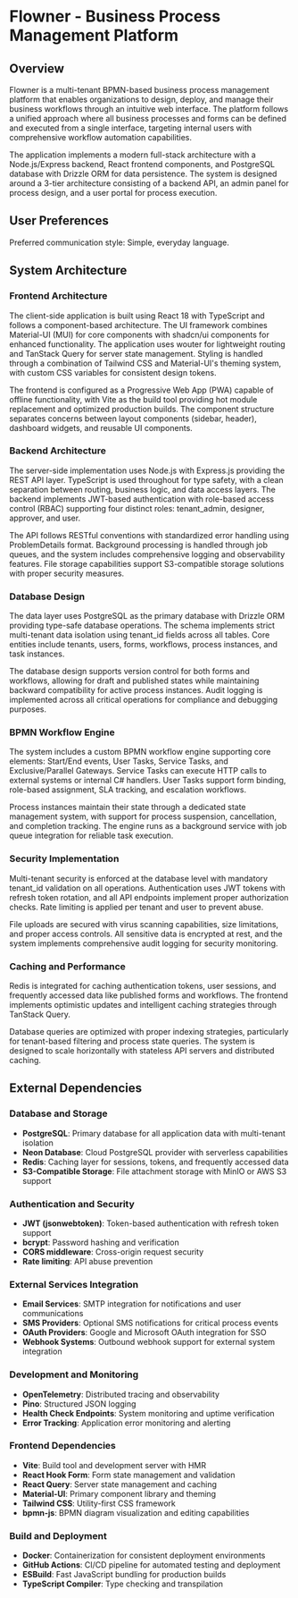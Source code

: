# Flowner - Business Process Management Platform

## Overview

Flowner is a multi-tenant BPMN-based business process management platform that enables organizations to design, deploy, and manage their business workflows through an intuitive web interface. The platform follows a unified approach where all business processes and forms can be defined and executed from a single interface, targeting internal users with comprehensive workflow automation capabilities.

The application implements a modern full-stack architecture with a Node.js/Express backend, React frontend components, and PostgreSQL database with Drizzle ORM for data persistence. The system is designed around a 3-tier architecture consisting of a backend API, an admin panel for process design, and a user portal for process execution.

## User Preferences

Preferred communication style: Simple, everyday language.

## System Architecture

### Frontend Architecture
The client-side application is built using React 18 with TypeScript and follows a component-based architecture. The UI framework combines Material-UI (MUI) for core components with shadcn/ui components for enhanced functionality. The application uses wouter for lightweight routing and TanStack Query for server state management. Styling is handled through a combination of Tailwind CSS and Material-UI's theming system, with custom CSS variables for consistent design tokens.

The frontend is configured as a Progressive Web App (PWA) capable of offline functionality, with Vite as the build tool providing hot module replacement and optimized production builds. The component structure separates concerns between layout components (sidebar, header), dashboard widgets, and reusable UI components.

### Backend Architecture
The server-side implementation uses Node.js with Express.js providing the REST API layer. TypeScript is used throughout for type safety, with a clean separation between routing, business logic, and data access layers. The backend implements JWT-based authentication with role-based access control (RBAC) supporting four distinct roles: tenant_admin, designer, approver, and user.

The API follows RESTful conventions with standardized error handling using ProblemDetails format. Background processing is handled through job queues, and the system includes comprehensive logging and observability features. File storage capabilities support S3-compatible storage solutions with proper security measures.

### Database Design
The data layer uses PostgreSQL as the primary database with Drizzle ORM providing type-safe database operations. The schema implements strict multi-tenant data isolation using tenant_id fields across all tables. Core entities include tenants, users, forms, workflows, process instances, and task instances.

The database design supports version control for both forms and workflows, allowing for draft and published states while maintaining backward compatibility for active process instances. Audit logging is implemented across all critical operations for compliance and debugging purposes.

### BPMN Workflow Engine
The system includes a custom BPMN workflow engine supporting core elements: Start/End events, User Tasks, Service Tasks, and Exclusive/Parallel Gateways. Service Tasks can execute HTTP calls to external systems or internal C# handlers. User Tasks support form binding, role-based assignment, SLA tracking, and escalation workflows.

Process instances maintain their state through a dedicated state management system, with support for process suspension, cancellation, and completion tracking. The engine runs as a background service with job queue integration for reliable task execution.

### Security Implementation
Multi-tenant security is enforced at the database level with mandatory tenant_id validation on all operations. Authentication uses JWT tokens with refresh token rotation, and all API endpoints implement proper authorization checks. Rate limiting is applied per tenant and user to prevent abuse.

File uploads are secured with virus scanning capabilities, size limitations, and proper access controls. All sensitive data is encrypted at rest, and the system implements comprehensive audit logging for security monitoring.

### Caching and Performance
Redis is integrated for caching authentication tokens, user sessions, and frequently accessed data like published forms and workflows. The frontend implements optimistic updates and intelligent caching strategies through TanStack Query.

Database queries are optimized with proper indexing strategies, particularly for tenant-based filtering and process state queries. The system is designed to scale horizontally with stateless API servers and distributed caching.

## External Dependencies

### Database and Storage
- **PostgreSQL**: Primary database for all application data with multi-tenant isolation
- **Neon Database**: Cloud PostgreSQL provider with serverless capabilities
- **Redis**: Caching layer for sessions, tokens, and frequently accessed data
- **S3-Compatible Storage**: File attachment storage with MinIO or AWS S3 support

### Authentication and Security
- **JWT (jsonwebtoken)**: Token-based authentication with refresh token support
- **bcrypt**: Password hashing and verification
- **CORS middleware**: Cross-origin request security
- **Rate limiting**: API abuse prevention

### External Services Integration
- **Email Services**: SMTP integration for notifications and user communications
- **SMS Providers**: Optional SMS notifications for critical process events
- **OAuth Providers**: Google and Microsoft OAuth integration for SSO
- **Webhook Systems**: Outbound webhook support for external system integration

### Development and Monitoring
- **OpenTelemetry**: Distributed tracing and observability
- **Pino**: Structured JSON logging
- **Health Check Endpoints**: System monitoring and uptime verification
- **Error Tracking**: Application error monitoring and alerting

### Frontend Dependencies
- **Vite**: Build tool and development server with HMR
- **React Hook Form**: Form state management and validation
- **React Query**: Server state management and caching
- **Material-UI**: Primary component library and theming
- **Tailwind CSS**: Utility-first CSS framework
- **bpmn-js**: BPMN diagram visualization and editing capabilities

### Build and Deployment
- **Docker**: Containerization for consistent deployment environments
- **GitHub Actions**: CI/CD pipeline for automated testing and deployment
- **ESBuild**: Fast JavaScript bundling for production builds
- **TypeScript Compiler**: Type checking and transpilation